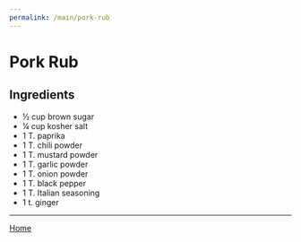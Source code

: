```yaml
---
permalink: /main/pork-rub
---
```

# Pork Rub

## Ingredients

- ½ cup brown sugar
- ¼ cup kosher salt
- 1 T. paprika
- 1 T. chili powder
- 1 T. mustard powder
- 1 T. garlic powder
- 1 T. onion powder
- 1 T. black pepper
- 1 T. Italian seasoning
- 1 t. ginger

---

[Home](https://thomasjbarrett82.github.io)
